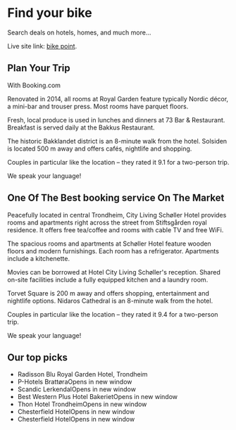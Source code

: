# Find your bike

Search deals on hotels, homes, and much more...

Live site link: [bike point](https://booking-dotcom.web.app/home).

## Plan Your Trip

With Booking.com

Renovated in 2014, all rooms at Royal Garden feature typically Nordic décor, a mini-bar and trouser press. Most rooms have parquet floors.

Fresh, local produce is used in lunches and dinners at 73 Bar & Restaurant. Breakfast is served daily at the Bakkus Restaurant.

The historic Bakklandet district is an 8-minute walk from the hotel. Solsiden is located 500 m away and offers cafés, nightlife and shopping.

Couples in particular like the location – they rated it 9.1 for a two-person trip.

We speak your language!

## One Of The Best booking service On The Market

Peacefully located in central Trondheim, City Living Schøller Hotel provides rooms and apartments right across the street from Stiftsgården royal residence. It offers free tea/coffee and rooms with cable TV and free WiFi.

The spacious rooms and apartments at Schøller Hotel feature wooden floors and modern furnishings. Each room has a refrigerator. Apartments include a kitchenette.

Movies can be borrowed at Hotel City Living Schøller's reception. Shared on-site facilities include a fully equipped kitchen and a laundry room.

Torvet Square is 200 m away and offers shopping, entertainment and nightlife options. Nidaros Cathedral is an 8-minute walk from the hotel.

Couples in particular like the location – they rated it 9.4 for a two-person trip.

We speak your language!

## Our top picks

- Radisson Blu Royal Garden Hotel, Trondheim
- P-Hotels BrattøraOpens in new window
- Scandic LerkendalOpens in new window
- Best Western Plus Hotel BakerietOpens in new window
- Thon Hotel TrondheimOpens in new window
- Chesterfield HotelOpens in new window
- Chesterfield HotelOpens in new window
